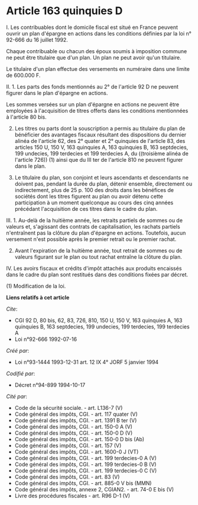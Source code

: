 # Article 163 quinquies D

I. Les contribuables dont le domicile fiscal est situé en France peuvent ouvrir un plan d'épargne en actions dans les
conditions définies par la loi n° 92-666 du 16 juillet 1992.

Chaque contribuable ou chacun des époux soumis à imposition commune ne peut être titulaire que d'un plan. Un plan ne peut
avoir qu'un titulaire.

Le titulaire d'un plan effectue des versements en numéraire dans une limite de 600.000 F.

II. 1. Les parts des fonds mentionnés au 2° de l'article 92 D ne peuvent figurer dans le plan d'épargne en actions.

Les sommes versées sur un plan d'épargne en actions ne peuvent être employées à l'acquisition de titres offerts dans les
conditions mentionnées à l'article 80 bis.

2. Les titres ou parts dont la souscription a permis au titulaire du plan de bénéficier des avantages fiscaux résultant des
dispositions du dernier alinéa de l'article 62, des 2° quater et 2° quinquies de l'article 83, des articles 150 U, 150 V, 163
quinquies A, 163 quinquies B, 163 septdecies, 199 undecies, 199 terdecies et 199 terdecies A, du ((troisième alinéa de
l'article 726)) (1) ainsi que du III ter de l'article 810 ne peuvent figurer dans le plan.

3. Le titulaire du plan, son conjoint et leurs ascendants et descendants ne doivent pas, pendant la durée du plan, détenir
ensemble, directement ou indirectement, plus de 25 p. 100 des droits dans les bénéfices de sociétés dont les titres figurent
au plan ou avoir détenu cette participation à un moment quelconque au cours des cinq années précédant l'acquisition de ces
titres dans le cadre du plan.

III. 1. Au-delà de la huitième année, les retraits partiels de sommes ou de valeurs et, s'agissant des contrats de
capitalisation, les rachats partiels n'entraînent pas la clôture du plan d'épargne en actions. Toutefois, aucun versement
n'est possible après le premier retrait ou le premier rachat.

2. Avant l'expiration de la huitième année, tout retrait de sommes ou de valeurs figurant sur le plan ou tout rachat entraîne
la clôture du plan.

IV. Les avoirs fiscaux et crédits d'impôt attachés aux produits encaissés dans le cadre du plan sont restitués dans des
conditions fixées par décret.

(1) Modification de la loi.

**Liens relatifs à cet article**

_Cite_:

  - CGI 92 D, 80 bis, 62, 83, 726, 810, 150 U, 150 V, 163 quinquies A, 163 quinquies B, 163 septdecies, 199 undecies, 199 terdecies, 199 terdecies A
  - Loi n°92-666 1992-07-16

_Créé par_:

  - Loi n°93-1444 1993-12-31 art. 12 IX 4° JORF 5 janvier 1994

_Codifié par_:

  - Décret n°94-899 1994-10-17

_Cité par_:

  - Code de la sécurité sociale. - art. L136-7 (V)
  - Code général des impôts, CGI. - art. 117 quater (V)
  - Code général des impôts, CGI. - art. 1391 B ter (V)
  - Code général des impôts, CGI. - art. 150-0 A (V)
  - Code général des impôts, CGI. - art. 150-0 D (V)
  - Code général des impôts, CGI. - art. 150-0 D bis (Ab)
  - Code général des impôts, CGI. - art. 157 (V)
  - Code général des impôts, CGI. - art. 1600-0 J (VT)
  - Code général des impôts, CGI. - art. 199 terdecies-0 A (V)
  - Code général des impôts, CGI. - art. 199 terdecies-0 B (V)
  - Code général des impôts, CGI. - art. 199 terdecies-0 C (V)
  - Code général des impôts, CGI. - art. 83 (V)
  - Code général des impôts, CGI. - art. 885-0 V bis (MMN)
  - Code général des impôts, annexe 2, CGIAN2. - art. 74-0 E bis (V)
  - Livre des procédures fiscales - art. R96 D-1 (V)
